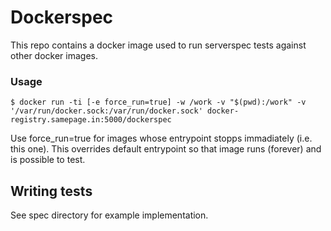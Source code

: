 Dockerspec
==========

This repo contains a docker image used to run serverspec tests against other docker images.

### Usage
	$ docker run -ti [-e force_run=true] -w /work -v "$(pwd):/work" -v '/var/run/docker.sock:/var/run/docker.sock' docker-registry.samepage.in:5000/dockerspec

Use force_run=true for images whose entrypoint stopps immadiately (i.e. this one). This overrides default entrypoint so that image runs (forever) and is possible to test.

## Writing tests
See spec directory for example implementation.
